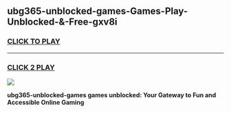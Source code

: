 
## ubg365-unblocked-games-Games-Play-Unblocked-&-Free-gxv8i
<h3>
<a href="https://premium76.site?title=ubg365-unblocked-games&ref=24A">CLICK TO PLAY</a></h3>
<hr>

<h3>
<a href="https://premium76.site?title=ubg365-unblocked-games&ref=24A">CLICK 2 PLAY</a>
  
</h3>

<a href="https://premium76.site?title=ubg365-unblocked-games&ref=24A"><img src="https://clearcache.store/games.png"></a>


**ubg365-unblocked-games games unblocked: Your Gateway to Fun and Accessible Online Gaming**
